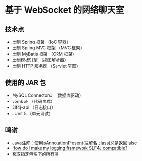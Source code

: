 # 基于 WebSocket 的网络聊天室

## 技术点

- 土制 Spring 框架 （IoC 容器）
- 土制 Spring MVC 框架 （MVC 框架）
- 土制 MyBatis 框架 （ORM 框架）
- 土制模板引擎 （视图解析器）
- 土制 HTTP 服务器 （Servlet 容器）

## 使用的 JAR 包

- MySQL Connector/J （数据库驱动）
- Lombok （代码生成）
- Slf4j-api （日志接口）
- JUnit 5 （单元测试）

## 鸣谢

- [Java注解：使用isAnnotationPresent(注解名.class)总是返回false](https://blog.csdn.net/sinat_36184075/article/details/105552817)
- [How do I make my logging framework SLF4J compatible?](https://www.slf4j.org/faq.html#slf4j_compatible)
- [获取指定包名下的所有类](https://blog.csdn.net/Leon_Jinhai_Sun/article/details/106344047)
